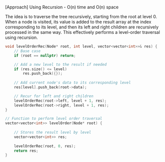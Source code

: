 <p>[Approach] Using Recursion - O(n) time and O(n) space

The idea is to traverse the tree recursively, starting from the root at level 0. When a node is visited, its value is added to the result array at the index corresponding to its level, and then its left and right children are recursively processed in the same way. This effectively performs a level-order traversal using recursion.</p>

```cpp
void levelOrderRec(Node* root, int level, vector<vector<int>>& res) {
    // Base case
    if (root == nullptr) return;

    // Add a new level to the result if needed
    if (res.size() <= level)
        res.push_back({});
  
    // Add current node's data to its corresponding level
    res[level].push_back(root->data);

    // Recur for left and right children
    levelOrderRec(root->left, level + 1, res);
    levelOrderRec(root->right, level + 1, res);
}

// Function to perform level order traversal
vector<vector<int>> levelOrder(Node* root) {
    
    // Stores the result level by level
    vector<vector<int>> res; 
  
    levelOrderRec(root, 0, res);
    return res;
}
